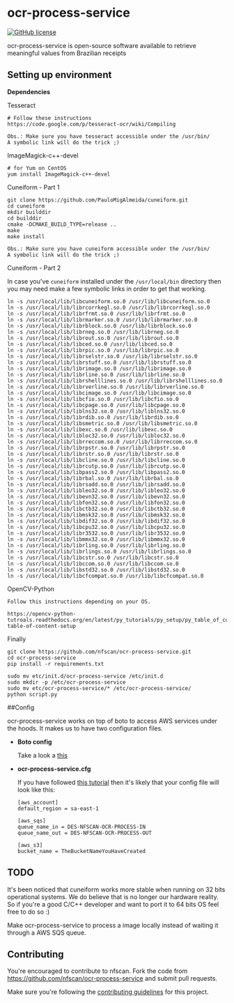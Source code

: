 # ocr-process-service

[![GitHub license](https://img.shields.io/badge/license-MIT-blue.svg)](https://raw.githubusercontent.com/nfscan/ocr-process-service/master/LICENSE)

ocr-process-service is open-source software available to retrieve meaningful values from Brazilian receipts

## Setting up environment

**Dependencies**

Tesseract
```
# Follow these instructions
https://code.google.com/p/tesseract-ocr/wiki/Compiling

Obs.: Make sure you have tesseract accessible under the /usr/bin/ 
A symbolic link will do the trick ;)
```

ImageMagick-c++-devel
```{Shell}
# for Yum on CentOS
yum install ImageMagick-c++-devel
```

Cuneiform - Part 1

```{Shell}
git clone https://github.com/PauloMigAlmeida/cuneiform.git
cd cuneiform
mkdir builddir
cd builddir
cmake -DCMAKE_BUILD_TYPE=release ..
make
make install

Obs.: Make sure you have cuneiform accessible under the /usr/bin/ 
A symbolic link will do the trick ;)
```

Cuneiform - Part 2

In case you've ```cuneiform``` installed under the ```/usr/local/bin``` directory then you may need make a few symbolic links in order to get that working.

```{Shell}
ln -s /usr/local/lib/libcuneiform.so.0 /usr/lib/libcuneiform.so.0
ln -s /usr/local/lib/librcorrkegl.so.0 /usr/lib/librcorrkegl.so.0
ln -s /usr/local/lib/librfrmt.so.0 /usr/lib/librfrmt.so.0
ln -s /usr/local/lib/librmarker.so.0 /usr/lib/librmarker.so.0
ln -s /usr/local/lib/librblock.so.0 /usr/lib/librblock.so.0
ln -s /usr/local/lib/librneg.so.0 /usr/lib/librneg.so.0
ln -s /usr/local/lib/librout.so.0 /usr/lib/librout.so.0
ln -s /usr/local/lib/libced.so.0 /usr/lib/libced.so.0
ln -s /usr/local/lib/librpic.so.0 /usr/lib/librpic.so.0
ln -s /usr/local/lib/librselstr.so.0 /usr/lib/librselstr.so.0
ln -s /usr/local/lib/librstuff.so.0 /usr/lib/librstuff.so.0
ln -s /usr/local/lib/librimage.so.0 /usr/lib/librimage.so.0
ln -s /usr/local/lib/librline.so.0 /usr/lib/librline.so.0
ln -s /usr/local/lib/librshelllines.so.0 /usr/lib/librshelllines.so.0
ln -s /usr/local/lib/librverline.so.0 /usr/lib/librverline.so.0
ln -s /usr/local/lib/libcimage.so.0 /usr/lib/libcimage.so.0
ln -s /usr/local/lib/libcfio.so.0 /usr/lib/libcfio.so.0
ln -s /usr/local/lib/libcpage.so.0 /usr/lib/libcpage.so.0
ln -s /usr/local/lib/liblns32.so.0 /usr/lib/liblns32.so.0
ln -s /usr/local/lib/librdib.so.0 /usr/lib/librdib.so.0
ln -s /usr/local/lib/libsmetric.so.0 /usr/lib/libsmetric.so.0
ln -s /usr/local/lib/libexc.so.0 /usr/lib/libexc.so.0
ln -s /usr/local/lib/libloc32.so.0 /usr/lib/libloc32.so.0
ln -s /usr/local/lib/librreccom.so.0 /usr/lib/librreccom.so.0
ln -s /usr/local/lib/librpstr.so.0 /usr/lib/librpstr.so.0
ln -s /usr/local/lib/librstr.so.0 /usr/lib/librstr.so.0
ln -s /usr/local/lib/libcline.so.0 /usr/lib/libcline.so.0
ln -s /usr/local/lib/librcutp.so.0 /usr/lib/librcutp.so.0
ln -s /usr/local/lib/libpass2.so.0 /usr/lib/libpass2.so.0
ln -s /usr/local/lib/librbal.so.0 /usr/lib/librbal.so.0
ln -s /usr/local/lib/librsadd.so.0 /usr/lib/librsadd.so.0
ln -s /usr/local/lib/libleo32.so.0 /usr/lib/libleo32.so.0
ln -s /usr/local/lib/libevn32.so.0 /usr/lib/libevn32.so.0
ln -s /usr/local/lib/libfon32.so.0 /usr/lib/libfon32.so.0
ln -s /usr/local/lib/libctb32.so.0 /usr/lib/libctb32.so.0
ln -s /usr/local/lib/libmsk32.so.0 /usr/lib/libmsk32.so.0
ln -s /usr/local/lib/libdif32.so.0 /usr/lib/libdif32.so.0
ln -s /usr/local/lib/libcpu32.so.0 /usr/lib/libcpu32.so.0
ln -s /usr/local/lib/libr3532.so.0 /usr/lib/libr3532.so.0
ln -s /usr/local/lib/libmmx32.so.0 /usr/lib/libmmx32.so.0
ln -s /usr/local/lib/librling.so.0 /usr/lib/librling.so.0
ln -s /usr/local/lib/librlings.so.0 /usr/lib/librlings.so.0
ln -s /usr/local/lib/libcstr.so.0 /usr/lib/libcstr.so.0
ln -s /usr/local/lib/libccom.so.0 /usr/lib/libccom.so.0
ln -s /usr/local/lib/libstd32.so.0 /usr/lib/libstd32.so.0
ln -s /usr/local/lib/libcfcompat.so.0 /usr/lib/libcfcompat.so.0
```

OpenCV-Python
```
Follow this instructions depending on your OS.

https://opencv-python-tutroals.readthedocs.org/en/latest/py_tutorials/py_setup/py_table_of_contents_setup/py_table_of_contents_setup.html#py-table-of-content-setup
```

Finally
```{Shell}
git clone https://github.com/nfscan/ocr-process-service.git
cd ocr-process-service
pip install -r requirements.txt

sudo mv etc/init.d/ocr-process-service /etc/init.d
sudo mkdir -p /etc/ocr-process-service
sudo mv etc/ocr-process-service/* /etc/ocr-process-service/
python script.py
```

##Config

ocr-process-service works on top of boto to access AWS services under the hoods. It makes us to have two configuration files. 

* **Boto config**

    Take a look a [this](http://boto.readthedocs.org/en/latest/boto_config_tut.html)

* **ocr-process-service.cfg**

    If you have followed [this tutorial](https://github.com/nfscan/nfscan/wiki/Develpment-environment---%5BPortuguese%5D) then it's likely that your config file will look like this:

    ```
    [aws_account]
    default_region = sa-east-1
    
    [aws_sqs]
    queue_name_in = DES-NFSCAN-OCR-PROCESS-IN
    queue_name_out = DES-NFSCAN-OCR-PROCESS-OUT
    
    [aws_s3]
    bucket_name = TheBucketNameYouHaveCreated
    ```

## TODO

It's been noticed that cuneiform works more stable when running on 32 bits operational systems. We do believe that is no longer our hardware reality. So if you're a good C/C++ developer and want to port it to 64 bits OS feel free to do so :)

Make ocr-process-service to process a image locally instead of waiting it through a AWS SQS queue.

## Contributing 

You're encouraged to contribute to nfscan. Fork the code from https://github.com/nfscan/ocr-process-service and submit pull requests.

Make sure you're following the [contributing guidelines](https://github.com/nfscan/ocr-process-service/blob/master/CONTRIBUTING.md) for this project.
